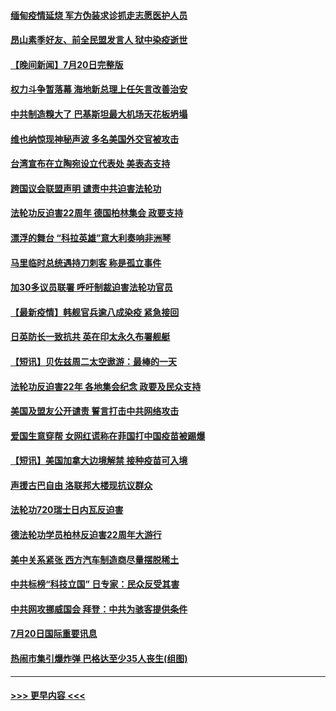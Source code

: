 #### [缅甸疫情延烧 军方伪装求诊抓走志愿医护人员](../pages/prog202/a103170511.md?t=07211401) 
#### [昂山素季好友、前全民盟发言人 狱中染疫逝世](../pages/prog202/a103170500.md?t=07211401) 
#### [【晚间新闻】7月20日完整版](../pages/prog202/a103170440.md?t=07211401) 
#### [权力斗争暂落幕 海地新总理上任矢言改善治安](../pages/prog202/a103170452.md?t=07211401) 
#### [中共制造糗大了 巴基斯坦最大机场天花板坍塌](../pages/prog202/a103169719.md?t=07211401) 
#### [维也纳惊现神秘声波 多名美国外交官被攻击](../pages/prog202/a103169362.md?t=07211401) 
#### [台湾宣布在立陶宛设立代表处  美表态支持](../pages/prog202/a103170265.md?t=07211401) 
#### [跨国议会联盟声明 谴责中共迫害法轮功](../pages/prog202/a103170199.md?t=07211401) 
#### [法轮功反迫害22周年  德国柏林集会  政要支持](../pages/prog202/a103170171.md?t=07211401) 
#### [漂浮的舞台 “科拉英雄”意大利奏响非洲琴](../pages/prog202/a103170173.md?t=07211401) 
#### [马里临时总统遇持刀刺客 称是孤立事件](../pages/prog202/a103170160.md?t=07211401) 
#### [加30多议员联署 呼吁制裁迫害法轮功官员](../pages/prog202/a103170145.md?t=07211401) 
#### [【最新疫情】韩舰官兵逾八成染疫 紧急接回](../pages/prog202/a103169963.md?t=07211401) 
#### [日英防长一致抗共 英在印太永久布署舰艇](../pages/prog202/a103169976.md?t=07211401) 
#### [【短讯】贝佐兹周二太空遨游：最棒的一天](../pages/prog202/a103169961.md?t=07211401) 
#### [法轮功反迫害22年 各地集会纪念 政要及民众支持](../pages/prog202/a103169974.md?t=07211401) 
#### [美国及盟友公开谴责 誓言打击中共网络攻击](../pages/prog202/a103169980.md?t=07211401) 
#### [爱国生意穿帮 女网红谎称在菲国打中国疫苗被踢爆](../pages/prog202/a103169927.md?t=07211401) 
#### [【短讯】美国加拿大边境解禁 接种疫苗可入境](../pages/prog202/a103169922.md?t=07211401) 
#### [声援古巴自由 洛联邦大楼现抗议群众](../pages/prog202/a103169901.md?t=07211401) 
#### [法轮功720瑞士日内瓦反迫害](../pages/prog202/a103169888.md?t=07211401) 
#### [德法轮功学员柏林反迫害22周年大游行](../pages/prog202/a103169882.md?t=07211401) 
#### [美中关系紧张 西方汽车制造商尽量摆脱稀土](../pages/prog202/a103169739.md?t=07211401) 
#### [中共标榜“科技立国” 日专家：民众反受其害](../pages/prog202/a103169674.md?t=07211401) 
#### [中共网攻挪威国会 拜登：中共为骇客提供条件](../pages/prog202/a103169670.md?t=07211401) 
#### [7月20日国际重要讯息](../pages/prog202/a103169666.md?t=07211401) 
#### [热闹市集引爆炸弹 巴格达至少35人丧生(组图)](../pages/prog202/a103169665.md?t=07211401) 

----
#### [ >>> 更早内容 <<< ](../indexes/prog202-earlier.md)
